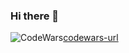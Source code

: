 ### Hi there 👋

![CodeWars][codewars][codewars-url]


[codewars]: https://www.codewars.com/users/AllenJoeG/badges/large
[codewars-url]: https://www.codewars.com/users/AllenJoeG
<!--
**AllenJoeG/AllenJoeG** is a ✨ _special_ ✨ repository because its `README.md` (this file) appears on your GitHub profile.

Here are some ideas to get you started:

- 🔭 I’m currently working on ...
- 🌱 I’m currently learning ...
- 👯 I’m looking to collaborate on ...
- 🤔 I’m looking for help with ...
- 💬 Ask me about ...
- 📫 How to reach me: ...
- 😄 Pronouns: ...
- ⚡ Fun fact: ...
-->
